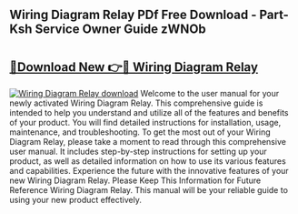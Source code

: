 ## Wiring Diagram Relay PDf Free Download - Part-Ksh Service Owner Guide zWNOb

# <h2><a href="http://dfkqst.blite.top/?on=Wiring+Diagram+Relay">🔗Download New 👉🔴 Wiring Diagram Relay</a></h2>

[![Wiring Diagram Relay download](https://i.imgur.com/lujVjoI.png)](http://dfkqst.blite.top/?on=Wiring+Diagram+Relay)
Welcome to the user manual for your newly activated Wiring Diagram Relay. This comprehensive guide is intended to help you understand and utilize all of the features and benefits of your product. You will find detailed instructions for installation, usage, maintenance, and troubleshooting. To get the most out of your Wiring Diagram Relay, please take a moment to read through this comprehensive user manual. It includes step-by-step instructions for setting up your product, as well as detailed information on how to use its various features and capabilities. Experience the future with the innovative features of your new Wiring Diagram Relay. Please Keep This Information for Future Reference Wiring Diagram Relay. This manual will be your reliable guide to using your new product effectively.
